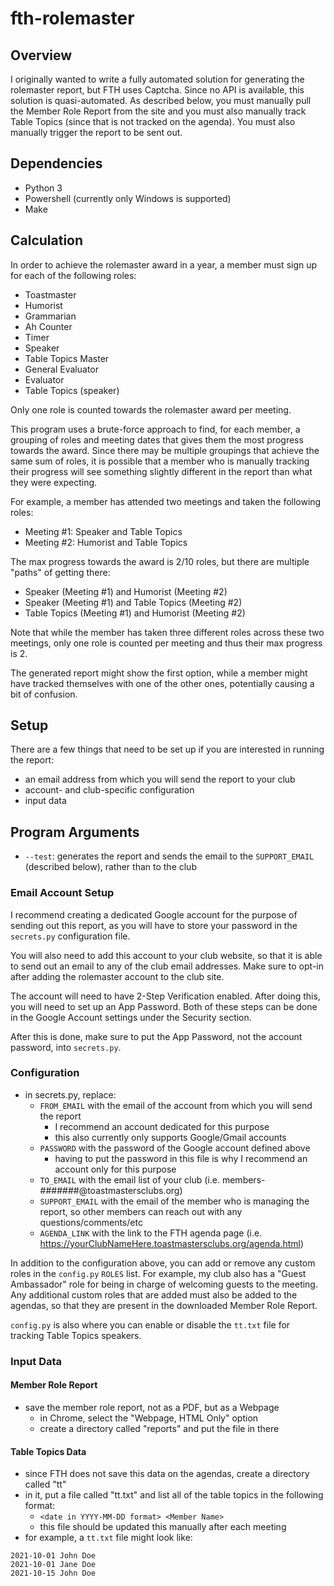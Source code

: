 # fth-rolemaster

## Overview

I originally wanted to write a fully automated solution for generating the rolemaster report, but FTH uses Captcha. Since no API is available, this solution is quasi-automated. As described below, you must manually pull the Member Role Report from the site and you must also manually track Table Topics (since that is not tracked on the agenda). You must also manually trigger the report to be sent out.

## Dependencies

- Python 3
- Powershell (currently only Windows is supported)
- Make

## Calculation

In order to achieve the rolemaster award in a year, a member must sign up for each of the following roles:
- Toastmaster
- Humorist
- Grammarian
- Ah Counter
- Timer
- Speaker
- Table Topics Master
- General Evaluator
- Evaluator
- Table Topics (speaker)

Only one role is counted towards the rolemaster award per meeting.

This program uses a brute-force approach to find, for each member, a grouping of roles and meeting dates that gives them the most progress towards the award. Since there may be multiple groupings that achieve the same sum of roles, it is possible that a member who is manually tracking their progress will see something slightly different in the report than what they were expecting.

For example, a member has attended two meetings and taken the following roles:
- Meeting #1: Speaker and Table Topics
- Meeting #2: Humorist and Table Topics

The max progress towards the award is 2/10 roles, but there are multiple "paths" of getting there:
- Speaker (Meeting #1) and Humorist (Meeting #2)
- Speaker (Meeting #1) and Table Topics (Meeting #2)
- Table Topics (Meeting #1) and Humorist (Meeting #2)

Note that while the member has taken three different roles across these two meetings, only one role is counted per meeting and thus their max progress is 2.

The generated report might show the first option, while a member might have tracked themselves with one of the other ones, potentially causing a bit of confusion.

## Setup

There are a few things that need to be set up if you are interested in running the report:
- an email address from which you will send the report to your club
- account- and club-specific configuration
- input data

## Program Arguments

- `--test`: generates the report and sends the email to the `SUPPORT_EMAIL` (described below), rather than to the club

### Email Account Setup

I recommend creating a dedicated Google account for the purpose of sending out this report, as you will have to store your password in the `secrets.py` configuration file.

You will also need to add this account to your club website, so that it is able to send out an email to any of the club email addresses. Make sure to opt-in after adding the rolemaster account to the club site.

The account will need to have 2-Step Verification enabled. After doing this, you will need to set up an App Password. Both of these steps can be done in the Google Account settings under the Security section.

After this is done, make sure to put the App Password, not the account password, into `secrets.py`.

### Configuration

- in secrets.py, replace:
  - `FROM_EMAIL` with the email of the account from which you will send the report
    - I recommend an account dedicated for this purpose
    - this also currently only supports Google/Gmail accounts
  - `PASSWORD` with the password of the Google account defined above
    - having to put the password in this file is why I recommend an account only for this purpose
  - `TO_EMAIL` with the email list of your club (i.e. members-#######@toastmastersclubs.org)
  - `SUPPORT_EMAIL` with the email of the member who is managing the report, so other members can reach out with any questions/comments/etc
  - `AGENDA_LINK` with the link to the FTH agenda page (i.e. https://yourClubNameHere.toastmastersclubs.org/agenda.html)

In addition to the configuration above, you can add or remove any custom roles in the `config.py` `ROLES` list. For example, my club also has a "Guest Ambassador" role for being in charge of welcoming guests to the meeting. Any additional custom roles that are added must also be added to the agendas, so that they are present in the downloaded Member Role Report.

`config.py` is also where you can enable or disable the `tt.txt` file for tracking Table Topics speakers.

### Input Data

#### Member Role Report

- save the member role report, not as a PDF, but as a Webpage
    - in Chrome, select the "Webpage, HTML Only" option
    - create a directory called "reports" and put the file in there

#### Table Topics Data

- since FTH does not save this data on the agendas, create a directory called "tt"
- in it, put a file called "tt.txt" and list all of the table topics in the following format:
    - `<date in YYYY-MM-DD format> <Member Name>`
  - this file should be updated this manually after each meeting
- for example, a `tt.txt` file might look like:

```
2021-10-01 John Doe
2021-10-01 Jane Doe
2021-10-15 John Doe
```